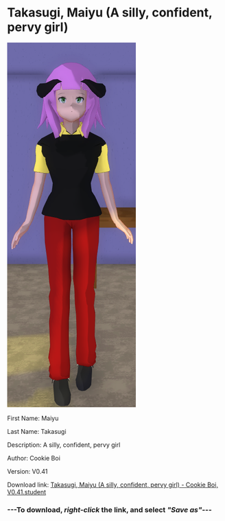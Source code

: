 # Takasugi, Maiyu (A silly, confident, pervy girl)

<img src = "https://raw.githubusercontent.com/Arbiter1223/Daigaku-Gurashi-Custom-Students/master/Students/Files/Takasugi%2C%20Maiyu%20(A%20silly%2C%20confident%2C%20pervy%20girl).png">

First Name: Maiyu

Last Name: Takasugi

Description: A silly, confident, pervy girl

Author: Cookie Boi

Version: V0.41

Download link: <a href="https://raw.githubusercontent.com/Arbiter1223/Daigaku-Gurashi-Custom-Students/master/Students/Files/Takasugi%2C%20Maiyu%20(A%20silly%2C%20confident%2C%20pervy%20girl)%20-%20Cookie%20Boi%2C%20V0.41.student">Takasugi, Maiyu (A silly, confident, pervy girl) - Cookie Boi, V0.41.student</a>

### ---**To download, _right-click_ the link, and select _"Save as"_**---
